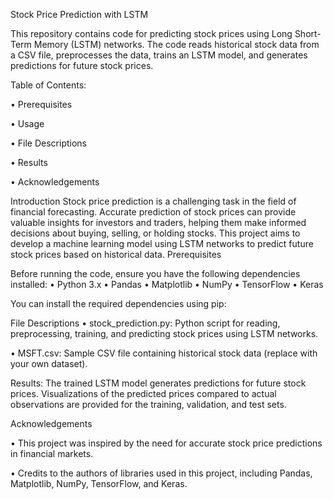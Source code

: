 Stock Price Prediction with LSTM

This repository contains code for predicting stock prices using Long Short-Term Memory (LSTM) networks. The code reads historical stock data from a CSV file, preprocesses the data, trains an LSTM model, and generates predictions for future stock prices.

Table of Contents:

•	Prerequisites

•	Usage

•	File Descriptions

•	Results

•	Acknowledgements

Introduction
Stock price prediction is a challenging task in the field of financial forecasting. Accurate prediction of stock prices can provide valuable insights for investors and traders, helping them make informed decisions about buying, selling, or holding stocks. This project aims to develop a machine learning model using LSTM networks to predict future stock prices based on historical data.
Prerequisites

Before running the code, ensure you have the following dependencies installed:
•	Python 3.x
•	Pandas
•	Matplotlib
•	NumPy
•	TensorFlow
•	Keras

You can install the required dependencies using pip:

File Descriptions
•	stock_prediction.py: Python script for reading, preprocessing, training, and predicting stock prices using LSTM networks.

•	MSFT.csv: Sample CSV file containing historical stock data (replace with your own dataset).

Results:
The trained LSTM model generates predictions for future stock prices. Visualizations of the predicted prices compared to actual observations are provided for the training, validation, and test sets. 

Acknowledgements

•	This project was inspired by the need for accurate stock price predictions in financial markets.

•	Credits to the authors of libraries used in this project, including Pandas, Matplotlib, NumPy, TensorFlow, and Keras.
